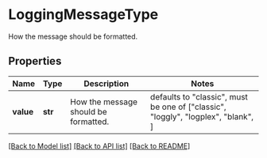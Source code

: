 # LoggingMessageType

How the message should be formatted.

## Properties
Name | Type | Description | Notes
------------ | ------------- | ------------- | -------------
**value** | **str** | How the message should be formatted. | defaults to "classic",  must be one of ["classic", "loggly", "logplex", "blank", ]

[[Back to Model list]](../README.md#documentation-for-models) [[Back to API list]](../README.md#documentation-for-api-endpoints) [[Back to README]](../README.md)


